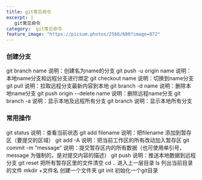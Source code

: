 ```yaml
---
title: git常见命令
excerpt: |
   git常见命令
category:  git常见命令
feature_image: "https://picsum.photos/2560/600?image=872"
---
```



### 创建分支
git branch name   说明：创建名为name的分支
git push -u origin name   说明：本地name分支和远程分支进行绑定
git checkout name    说明：切换到name分支
git pull   说明：拉取远程分支最新内容到本地
git branch -d name    说明：删除本地name分支
git push origin --delete name   说明：删除远程name分支
git branch -a   说明：显示本地及远程所有分支
git branch  说明：显示本地所有分支
### 常用操作
git status   说明：查看当前状态
git add filename   说明：把filename 添加到暂存区（要提交的区域）
git add -A    说明：把当前工作区的所有改动加入暂存区
git commit -m “message”   说明：提交暂存区内的所有数据（也可使用单引号，message 为强制的，是对提交内容的描述）
git push    说明：推送本地数据到远程分支
git reset 把所有暂存区里的文件清空
cd ..  进入上一层目录
ls  列出当前目录的文件
mkdir +文件名  创建一个文件夹
git init 初始化一个git目录
